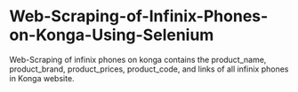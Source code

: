 # Web-Scraping-of-Infinix-Phones-on-Konga-Using-Selenium
Web-Scraping of infinix phones on konga  contains the product_name, product_brand, product_prices, product_code, and links of all infinix  phones  in Konga website.
